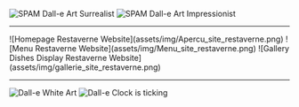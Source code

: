 ![SPAM Dall-e Art Surrealist](<assets/img/DALL·E 2024-01-23 06.39.25 - Create an impressionistic artwork in the style of Van Gogh, featuring a whimsical cheese and SPAM theme. The scene is a vibrant countryside, painted w.png>) 
![SPAM Dall-e Art Impressionist](<assets/img/DALL·E 2024-01-23 06.39.40 - Compose an impressionistic artwork in the style reminiscent of Van Gogh with a focus on camembert cheese and SPAM. Visualize a rural landscape with a .png>)

<hr>
![Homepage Restaverne Website](assets/img/Apercu_site_restaverne.png)
![Menu Restaverne Website](assets/img/Menu_site_restaverne.png)
![Gallery Dishes Display Restaverne Website](assets/img/gallerie_site_restaverne.png)
<hr>

![Dall-e White Art](<assets/img/DALL·E 2024-01-23 06.40.12 - Craft a surrealistic artwork where goat cheese is the central theme. Imagine a fantastical landscape that's a cheeseboard come to life, with hills and.png>)
![Dall-e Clock is ticking](<assets/img/DALL·E 2024-01-23 06.41.32 - Design a surrealistic artwork reminiscent of early 20th-century surrealism, characterized by dream-like landscapes, melting objects, and bizarre, flui.png>)